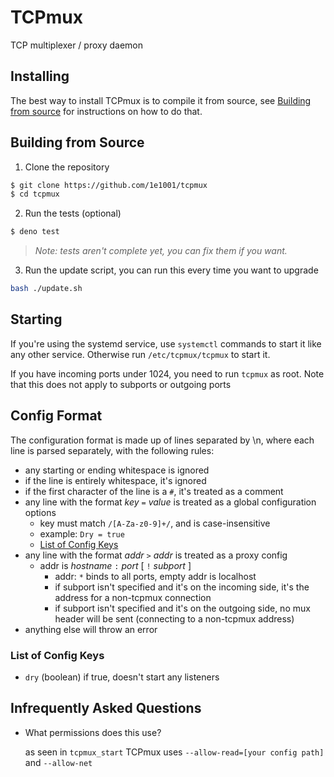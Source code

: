 # TCPmux
TCP multiplexer / proxy daemon

## Installing
<!-- tcpmux consists of 4 main files, downloadable from the [Releases](https://github.com/1e1001/tcpmux/releases/) as a tarball.
- `tcpmux` - main TCPmux script
- `tcpmux_start` - starts `tcpmux`, don't call this directly
- `tcpmux_stop` - stops `tcpmux`
- `tcpmux.service` - a systemd service for TCPmux
> *Note: this expects tcpmux to be installed in* `/etc/tcpmux/` *such that* `/etc/tcpmux/tcpmux` is the main script
- `tcpmux.cfg` - example config file (see [Config Format](#config-format)) -->

The best way to install TCPmux is to compile it from source, see [Building from source](#building-from-source) for instructions on how to do that.

## Building from Source
1. Clone the repository
```sh
$ git clone https://github.com/1e1001/tcpmux
$ cd tcpmux
```
2. Run the tests (optional)
```sh
$ deno test
```
> *Note: tests aren't complete yet, you can fix them if you want.*
3. Run the update script, you can run this every time you want to upgrade
```sh
bash ./update.sh
```
<!-- 3. Install terser for compilation
```sh
$ cd terser
$ npm install
$ cd ..
```
4. Run the compile script
```sh
$ bash ./compile.sh
```
5. you can then install TCPmux to your system with
```sh
$ sudo bash ./install.sh
```
5. The compiled program is now available in the `out/tcpmux/` directory, a tarball is also available at `out/release.tar.gz`
6. if you're using the systemd service: copy the `out/tcpmux/ ` dir to `/etc/tcpmux/` (so that the `tcpmux` script exists in `/etc/tcpmux/tcpmux`) You should also copy the systemd service (`tcpmux.service`) to `/usr/lib/systemd/`
	- You can run `install.sh` with root perms to automatically do this. -->

## Starting
If you're using the systemd service, use `systemctl` commands to start it like any other service. Otherwise run `/etc/tcpmux/tcpmux` to start it.

If you have incoming ports under 1024, you need to run `tcpmux` as root. Note that this does not apply to subports or outgoing ports

## Config Format
The configuration format is made up of lines separated by \n, where each line is parsed separately, with the following rules:
- any starting or ending whitespace is ignored
- if the line is entirely whitespace, it's ignored
- if the first character of the line is a `#`, it's treated as a comment
- any line with the format *key* `=` *value* is treated as a global configuration options
	- key must match `/[A-Za-z0-9]+/`, and is case-insensitive
	- example: `Dry = true`
	- [List of Config Keys](#list-of-config-keys)
- any line with the format *addr* `>` *addr* is treated as a proxy config
	- addr is *hostname* `:` *port* [ `!` *subport* ]
		- addr: `*` binds to all ports, empty addr is localhost
		- if subport isn't specified and it's on the incoming side, it's the address for a non-tcpmux connection
		- if subport isn't specified and it's on the outgoing side, no mux header will be sent (connecting to a non-tcpmux address)
- anything else will throw an error

### List of Config Keys
- `dry` (boolean) if true, doesn't start any listeners

## Infrequently Asked Questions

- What permissions does this use?

	as seen in `tcpmux_start` TCPmux uses `--allow-read=[your config path]` and `--allow-net`
